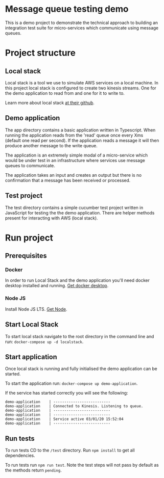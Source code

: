
# Message queue testing demo

This is a demo project to demonstrate the technical approach to building an integration test suite for micro-services which communicate using message queues.

# Project structure

## Local stack

Local stack is a tool we use to simulate AWS services on a local machine. In this project local stack is configured to create two kinesis streams. One for the demo application to read from and one for it to write to.

Learn more about local stack [at their github](https://github.com/localstack/localstack).

## Demo application

The app directory contains a basic application written in Typescript. When running the application reads from the 'read' queue once every Xms (default one read per second). If the application reads a message it will then produce another message to the write queue.

The application is an extremely simple modal of a micro-service which would be under test in an infrastructure where services use message queues to communicate. 

The application takes an input and creates an output but there is no confirmation that a message has been received or processed.

## Test project

The test directory contains a simple cucumber test project written in JavaScript for testing the the demo application. There are helper methods present for interacting with AWS (local stack).

# Run project

## Prerequisites

### Docker
In order to run Local Stack and the demo application you'll need docker desktop installed and running. [Get docker desktop](https://www.docker.com/products/docker-desktop).

### Node JS
Install Node JS LTS. [Get Node](https://nodejs.org/en/).

## Start Local Stack

To start local stack navigate to the root directory in the command line and run: `docker-compose up -d localstack`.

## Start application

Once local stack is running and fully initialised the demo application can be started.

To start the application run: `docker-compose up demo-application`. 

If the service has started correctly you will see the following:
```
demo-application    | --------------------------
demo-application    | Connected to Kinesis. Listening to queue.
demo-application    | --------------------------
demo-application    | --------------------------
demo-application    | Service active 03/01/20 15:52:04
demo-application    | --------------------------
```

## Run tests

To run tests CD to the `/test` directory. Run `npm install` to get all dependencies.

To run tests run `npm run test`. Note the test steps will not pass by default as the methods return `pending`.